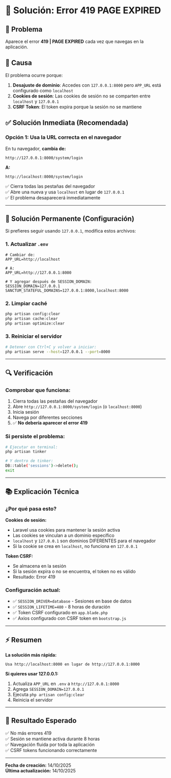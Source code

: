 # 🔧 Solución: Error 419 PAGE EXPIRED

## 🚨 Problema
Aparece el error **419 | PAGE EXPIRED** cada vez que navegas en la aplicación.

## 🎯 Causa
El problema ocurre porque:
1. **Desajuste de dominio**: Accedes con `127.0.0.1:8000` pero `APP_URL` está configurado como `localhost`
2. **Cookies de sesión**: Las cookies de sesión no se comparten entre `localhost` y `127.0.0.1`
3. **CSRF Token**: El token expira porque la sesión no se mantiene

## ✅ Solución Inmediata (Recomendada)

### **Opción 1: Usa la URL correcta en el navegador**

En tu navegador, **cambia de:**
```
http://127.0.0.1:8000/system/login
```

**A:**
```
http://localhost:8000/system/login
```

✅ Cierra todas las pestañas del navegador  
✅ Abre una nueva y usa `localhost` en lugar de `127.0.0.1`  
✅ El problema desaparecerá inmediatamente

---

## 🔧 Solución Permanente (Configuración)

Si prefieres seguir usando `127.0.0.1`, modifica estos archivos:

### 1. Actualizar `.env`
```env
# Cambiar de:
APP_URL=http://localhost

# A:
APP_URL=http://127.0.0.1:8000

# Y agregar después de SESSION_DOMAIN:
SESSION_DOMAIN=127.0.0.1
SANCTUM_STATEFUL_DOMAINS=127.0.0.1:8000,localhost:8000
```

### 2. Limpiar caché
```bash
php artisan config:clear
php artisan cache:clear
php artisan optimize:clear
```

### 3. Reiniciar el servidor
```bash
# Detener con Ctrl+C y volver a iniciar:
php artisan serve --host=127.0.0.1 --port=8000
```

---

## 🔍 Verificación

### Comprobar que funciona:
1. Cierra todas las pestañas del navegador
2. Abre `http://127.0.0.1:8000/system/login` (o `localhost:8000`)
3. Inicia sesión
4. Navega por diferentes secciones
5. ✅ **No debería aparecer el error 419**

### Si persiste el problema:
```bash
# Ejecutar en terminal:
php artisan tinker

# Y dentro de tinker:
DB::table('sessions')->delete();
exit
```

---

## 📚 Explicación Técnica

### ¿Por qué pasa esto?

**Cookies de sesión:**
- Laravel usa cookies para mantener la sesión activa
- Las cookies se vinculan a un dominio específico
- `localhost` y `127.0.0.1` son dominios DIFERENTES para el navegador
- Si la cookie se crea en `localhost`, no funciona en `127.0.0.1`

**Token CSRF:**
- Se almacena en la sesión
- Si la sesión expira o no se encuentra, el token no es válido
- Resultado: Error 419

### Configuración actual:
- ✅ `SESSION_DRIVER=database` - Sesiones en base de datos
- ✅ `SESSION_LIFETIME=480` - 8 horas de duración
- ✅ Token CSRF configurado en `app.blade.php`
- ✅ Axios configurado con CSRF token en `bootstrap.js`

---

## ⚡ Resumen

**La solución más rápida:**
```
Usa http://localhost:8000 en lugar de http://127.0.0.1:8000
```

**Si quieres usar 127.0.0.1:**
1. Actualiza `APP_URL` en `.env` a `http://127.0.0.1:8000`
2. Agrega `SESSION_DOMAIN=127.0.0.1`
3. Ejecuta `php artisan config:clear`
4. Reinicia el servidor

---

## 🎉 Resultado Esperado

✅ No más errores 419  
✅ Sesión se mantiene activa durante 8 horas  
✅ Navegación fluida por toda la aplicación  
✅ CSRF tokens funcionando correctamente

---

**Fecha de creación:** 14/10/2025  
**Última actualización:** 14/10/2025
